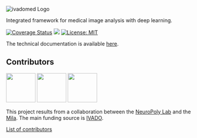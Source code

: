 ![ivadomed Logo](https://github.com/ivadomed/ivadomed/raw/master/images/ivadomed_logo.png)

Integrated framework for medical image analysis with deep learning.

[![Coverage Status](https://coveralls.io/repos/github/neuropoly/ivadomed/badge.svg?branch=master)](https://coveralls.io/github/neuropoly/ivadomed?branch=master)
![](https://github.com/neuropoly/ivadomed/workflows/Python%20package/badge.svg)
[![License: MIT](https://img.shields.io/badge/License-MIT-yellow.svg)](LICENSE.md)

The technical documentation is available [here](https://ivadomed.org).

## Contributors
<p float="left">
  <img src="https://github.com/ivadomed/ivadomed/raw/master/images/neuropoly_logo.png" height="80" />
  <img src="https://github.com/ivadomed/ivadomed/raw/master/images/mila_logo.png" height="80" />
  <img src="https://github.com/ivadomed/ivadomed/raw/master/images/ivado_logo.png" height="80" />
</p>

This project results from a collaboration between the [NeuroPoly Lab](https://www.neuro.polymtl.ca/)
and the [Mila](https://mila.quebec/en/). The main funding source is [IVADO](https://ivado.ca/en/).

[List of contributors](https://github.com/neuropoly/ivadomed/graphs/contributors)
